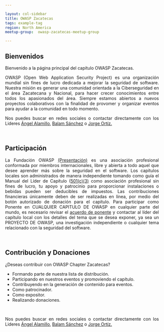 ```yaml
---

layout: col-sidebar
title: OWASP Zacatecas
tags: example-tag
region: North America
meetup-group:  owasp-zacatecas-meetup-group

---
```


## Bienvenidos
Bienvenido a la página principal del capítulo OWASP Zacatecas.
<p ALIGN="justify">OWASP (Open Web Application Security Project) es una organización mundial sin fines de lucro dedicada a mejorar la seguridad de software.
Nuestra misión es generar una comunidad orientada a la Ciberseguridad en el área Zacatecana y Nacional, para hacer crecer conocimientos entre todos los apasionados del área. Siempre estamos abiertos a nuevos proyectos colaborativos con la finalidad de provomer y organizar eventos para ayudar a la comunidad en todo momento.</p>
<p ALIGN="justify">Nos puedes buscar en redes sociales o contactar directamente con los Lideres <a rel="nofollow" class="external text" href="mailto:joseangel.alamillo@owasp.org">Ángel Alamillo</a>, <a rel="nofollow" class="external text" href="mailto:balamsanchez.ibarra@owasp.org">Balam Sánchez</a> o <a rel="nofollow" class="external text" href="mailto:jorge.ortiz@owasp.org">Jorge Ortíz.</a></p>
<br>

## Participación
<p ALIGN="justify">La Fundación OWASP <a rel="nofollow" class="external text" href="https://docs.google.com/a/owasp.org/presentation/d/1ZgY25F0F7QgScMlB1X7LAa70LtyJql8XqcYdR4suPUo/edit#slide=id.p">(Presentación)</a> es una asociación profesional conformada por miembros internacionales, libre y abierta a todo aquel que desee aprender más sobre la seguridad en el software. Los capítulos locales son administrados de manera independiente tomando como guía el Manual del Líder de Capítulo (<a rel="nofollow" class="external text" href="https://owasp.org/www-policy/>Chapter_Policy</a>). Conforme a su categoría <a rel="nofollow" class="external text" href="https://www.owasp.org/index.php/About_OWASP">501(c)(3)</a> como asociación profesional sin fines de lucro, tu apoyo y patrocinio para proporcionar instalaciones o bebidas pueden ser deducibles de impuestos. Las contribuciones financieras únicamente deben de ser realizadas en línea, por medio del botón autorizado de donación para el capítulo. Para participar como Ponente en CUALQUIER CAPITULO DE OWASP en cualquier parte del mundo, es necesario revisar el <a rel="nofollow" class="external text" href="https://www.owasp.org/index.php/Speaker_Agreement">acuerdo de ponente</a> y contactar al líder del capítulo local con los detalles del tema que se desea exponer, ya sea un PROYECTO DE OWASP, una investigación independiente o cualquier tema relacionado con la seguridad del software.</p>
<br>

## Contribución y Donaciones
¿Deseas contribuir con OWASP Chapter Zacatecas? <br>
<ul>
  <li>Formando parte de nuestra lista de distribución.</li>
  <li>Participando en nuestros eventos y promoviendo el capítulo.</li>
  <li>Contribuyendo en la generación de contenido para eventos.</li>
  <li>Como patrocinador.</li>
  <li>Como expositor.</li>
  <li>Realizando donaciones.</li>
</ul>
<br>
<p ALIGN="justify">Nos puedes buscar en redes sociales o contactar directamente con los Lideres <a rel="nofollow" class="external text" href="mailto:joseangel.alamillo@owasp.org">Ángel Alamillo</a>, <a rel="nofollow" class="external text" href="mailto:balamsanchez.ibarra@owasp.org">Balam Sánchez</a> o <a rel="nofollow" class="external text" href="mailto:jorge.ortiz@owasp.org">Jorge Ortíz.</a></p>
<br>



